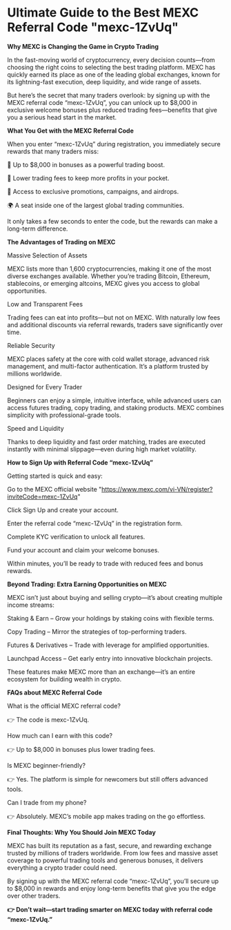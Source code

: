 # Ultimate Guide to the Best MEXC Referral Code "mexc-1ZvUq"

**Why MEXC is Changing the Game in Crypto Trading**

In the fast-moving world of cryptocurrency, every decision counts—from choosing the right coins to selecting the best trading platform. MEXC has quickly earned its place as one of the leading global exchanges, known for its lightning-fast execution, deep liquidity, and wide range of assets.

But here’s the secret that many traders overlook: by signing up with the MEXC referral code “mexc-1ZvUq”, you can unlock up to $8,000 in exclusive welcome bonuses plus reduced trading fees—benefits that give you a serious head start in the market.

**What You Get with the MEXC Referral Code**

When you enter “mexc-1ZvUq” during registration, you immediately secure rewards that many traders miss:

🎁 Up to $8,000 in bonuses as a powerful trading boost.

💸 Lower trading fees to keep more profits in your pocket.

🚀 Access to exclusive promotions, campaigns, and airdrops.

🌍 A seat inside one of the largest global trading communities.

It only takes a few seconds to enter the code, but the rewards can make a long-term difference.

**The Advantages of Trading on MEXC**

Massive Selection of Assets

MEXC lists more than 1,600 cryptocurrencies, making it one of the most diverse exchanges available. Whether you’re trading Bitcoin, Ethereum, stablecoins, or emerging altcoins, MEXC gives you access to global opportunities.

Low and Transparent Fees

Trading fees can eat into profits—but not on MEXC. With naturally low fees and additional discounts via referral rewards, traders save significantly over time.

Reliable Security

MEXC places safety at the core with cold wallet storage, advanced risk management, and multi-factor authentication. It’s a platform trusted by millions worldwide.

Designed for Every Trader

Beginners can enjoy a simple, intuitive interface, while advanced users can access futures trading, copy trading, and staking products. MEXC combines simplicity with professional-grade tools.

Speed and Liquidity

Thanks to deep liquidity and fast order matching, trades are executed instantly with minimal slippage—even during high market volatility.

**How to Sign Up with Referral Code “mexc-1ZvUq”**

Getting started is quick and easy:

Go to the MEXC official website "https://www.mexc.com/vi-VN/register?inviteCode=mexc-1ZvUq"

Click Sign Up and create your account.

Enter the referral code “mexc-1ZvUq” in the registration form.

Complete KYC verification to unlock all features.

Fund your account and claim your welcome bonuses.

Within minutes, you’ll be ready to trade with reduced fees and bonus rewards.

**Beyond Trading: Extra Earning Opportunities on MEXC**

MEXC isn’t just about buying and selling crypto—it’s about creating multiple income streams:

Staking & Earn – Grow your holdings by staking coins with flexible terms.

Copy Trading – Mirror the strategies of top-performing traders.

Futures & Derivatives – Trade with leverage for amplified opportunities.

Launchpad Access – Get early entry into innovative blockchain projects.

These features make MEXC more than an exchange—it’s an entire ecosystem for building wealth in crypto.

**FAQs about MEXC Referral Code**

What is the official MEXC referral code?

👉 The code is mexc-1ZvUq.

How much can I earn with this code?

👉 Up to $8,000 in bonuses plus lower trading fees.

Is MEXC beginner-friendly?

👉 Yes. The platform is simple for newcomers but still offers advanced tools.

Can I trade from my phone?

👉 Absolutely. MEXC’s mobile app makes trading on the go effortless.

**Final Thoughts: Why You Should Join MEXC Today**

MEXC has built its reputation as a fast, secure, and rewarding exchange trusted by millions of traders worldwide. From low fees and massive asset coverage to powerful trading tools and generous bonuses, it delivers everything a crypto trader could need.

By signing up with the MEXC referral code “mexc-1ZvUq”, you’ll secure up to $8,000 in rewards and enjoy long-term benefits that give you the edge over other traders.

**👉 Don’t wait—start trading smarter on MEXC today with referral code “mexc-1ZvUq.”**
